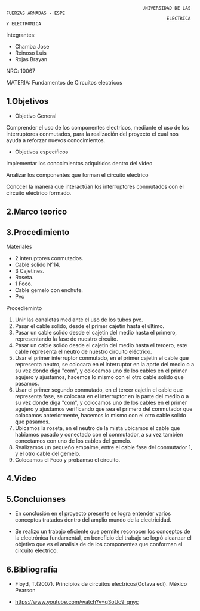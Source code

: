                                                        UNIVERSIDAD DE LAS FUERZAS ARMADAS - ESPE
                                                                ELECTRICA Y ELECTRONICA

Integrantes: 
- Chamba Jose
- Reinoso Luis
- Rojas Brayan

NRC: 10067

MATERIA: Fundamentos de Circuitos electricos 
## 1.Objetivos
* Objetivo General

Comprender el uso de los componentes electricos, mediante el uso de los interruptores conmutados, para la realización del proyecto el cual nos ayuda a reforzar nuevos conocimientos.  

* Objetivos específicos

Implementar los conocimientos adquiridos dentro del video 

Analizar los componentes que forman el circuito eléctrico

Conocer la manera que interactúan los interruptores conmutados con el circuito eléctrico formado.

## 2.Marco teorico




## 3.Procedimiento

Materiales
- 2 interuptores conmutados.
- Cable solido N°14.
- 3 Cajetines.
- Roseta.
- 1 Foco.
- Cable gemelo con enchufe.
- Pvc 

Procedieminto

1. Unir las canaletas mediante el uso de los tubos pvc.
2. Pasar el cable solido, desde el primer cajetin hasta el último.
3. Pasar un cable solido desde el cajetin del medio hasta el primero, representando la fase de nuestro circuito.
4. Pasar un cable solido desde el cajetin del medio hasta el tercero, este cable representa el neutro de nuestro circuito eléctrico.
5. Usar el primer interruptor conmutado, en el primer cajetin el cable que representa neutro, se colocara en el interruptor en la aprte del medio o a su vez donde diga "com", y colocamos uno de los cables en el primer agujero y ajustamos, hacemos lo mismo con el otro cable solido que pasamos.
6. Usar el primer segundo conmutado, en el tercer cajetin el cable que representa fase, se colocara en el interruptor en la parte del medio o a su vez donde diga "com", y colocamos uno de los cables en el primer agujero y ajustamos verificando que sea el primero del conmutador que colacamos anteriormente, hacemos lo mismo con el otro cable solido que pasamos.
7. Ubicamos la roseta, en el neutro de la mista ubicamos el cable que habiamos pasado y conectado con el conmutador, a su vez tambien conectamos con uno de los cables del gemelo.
8. Realizamos un pequeño empalme, entre el cable fase del conmutador 1, y el otro cable del gemelo.
9. Colocamos el Foco y probamso el circuito.

## 4.Video

## 5.Concluionses

* En conclusión en el proyecto presente se logra entender varios conceptos tratados dentro del amplio mundo de la electricidad.
  
* Se realizo un trabajo eficiente que permite reconocer los conceptos de la electrónica fundamental, en beneficio del trabajo se logró alcanzar el objetivo que es el analisis de de los componentes que conforman el circuito electrico.

## 6.Bibliografía
* Floyd, T.(2007). Principios de circuitos electricos(Octava edi). México Pearson

* https://www.youtube.com/watch?v=q3oUc9_qnyc



